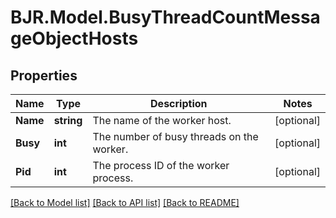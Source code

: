 # BJR.Model.BusyThreadCountMessageObjectHosts

## Properties

Name | Type | Description | Notes
------------ | ------------- | ------------- | -------------
**Name** | **string** | The name of the worker host. | [optional] 
**Busy** | **int** | The number of busy threads on the worker. | [optional] 
**Pid** | **int** | The process ID of the worker process. | [optional] 

[[Back to Model list]](../README.md#documentation-for-models) [[Back to API list]](../README.md#documentation-for-api-endpoints) [[Back to README]](../README.md)

